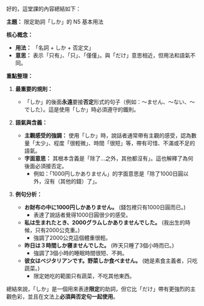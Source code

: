 </br>

好的，這堂課的內容總結如下：

**主題：** 限定助詞「しか」的 N5 基本用法

**核心概念：**
*   **用法：** 「名詞 + しか + 否定文」
*   **意思：** 表示「只有」、「只」、「僅僅」。與「だけ」意思相近，但用法和語氣不同。

**重點整理：**

1.  **最重要的規則：**
    *   「しか」的後面**永遠**要接**否定**形式的句子（例如：〜ません、〜ない、〜でした）。這是使用「しか」時必須遵守的鐵則。

2.  **語氣與含義：**
    *   **主觀感受的強調：** 使用「しか」時，說話者通常帶有主觀的感受，認為數量「太少」、程度「很輕微」、時間「很短」等，帶有可惜、不滿或不足的語氣。
    *   **字面意思：** 其根本含義是「除了...之外，其他都沒有」。這也解釋了為何後面必須接否定。
        *   例如：「1000円しかありません」的字面意思是「除了1000日圓以外，沒有（其他的錢）了」。

3.  **例句分析：**
    *   **お財布の中に1000円しかありません。** (錢包裡只有1000日圓而已。)
        *   表達了說話者覺得1000日圓很少的感受。
    *   **私は生まれたとき、2000グラムしかありませんでした。** (我出生的時候，只有2000公克重。)
        *   強調了2000公克這個體重很輕。
    *   **昨日は３時間しか寝ませんでした。** (昨天只睡了3個小時而已。)
        *   強調了3個小時的睡眠時間很短、不夠。
    *   **彼女はベジタリアンです。野菜しか食べません。** (她是素食主義者，只吃蔬菜。)
        *   限定她吃的範圍只有蔬菜，不吃其他東西。

總結來說，「しか」是一個用來表達**限定**的助詞，但它比「だけ」帶有更強烈的主觀色彩，並且在文法上**必須與否定句一起使用**。
</br>
